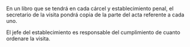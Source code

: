En un libro que se tendrá en cada cárcel y establecimiento penal, el secretario de la visita pondrá copia de la parte del acta referente a cada uno.

El jefe del establecimiento es responsable del cumplimiento de cuanto ordenare la visita.

